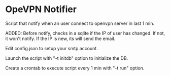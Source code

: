 # OpeVPN Notifier
Script that notify when an user connect to openvpn server in last 1 min.

ADDED: Before notify, checks in a sqlite if the IP of user has changed. If not, it won't notify. If the IP is new, its will send the email.

Edit config.json to setup your smtp account.

Launch the script with "-t initdb" option to initialize the DB.

Create a crontab to execute script every 1 min with "-t run" option.